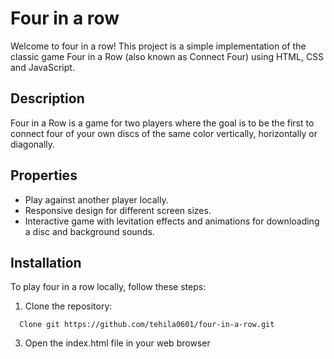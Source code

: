 # Four in a row

Welcome to four in a row! This project is a simple implementation of the classic game Four in a Row (also known as Connect Four) using HTML, CSS and JavaScript.

## Description

Four in a Row is a game for two players where the goal is to be the first to connect four of your own discs of the same color vertically, horizontally or diagonally.

## Properties

- Play against another player locally.
- Responsive design for different screen sizes.
- Interactive game with levitation effects and animations for downloading a disc and background sounds.

## Installation

To play four in a row locally, follow these steps:

1. Clone the repository:
 ```
   Clone git https://github.com/tehila0601/four-in-a-row.git
 ```

3. Open the index.html file in your web browser
